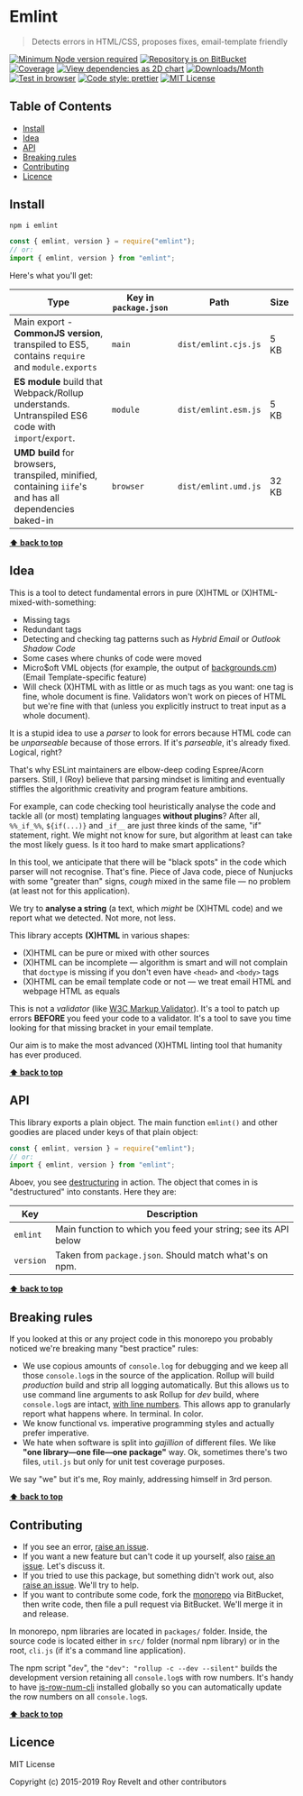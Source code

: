 # Emlint

> Detects errors in HTML/CSS, proposes fixes, email-template friendly

[![Minimum Node version required][node-img]][node-url]
[![Repository is on BitBucket][bitbucket-img]][bitbucket-url]
[![Coverage][cov-img]][cov-url]
[![View dependencies as 2D chart][deps2d-img]][deps2d-url]
[![Downloads/Month][downloads-img]][downloads-url]
[![Test in browser][runkit-img]][runkit-url]
[![Code style: prettier][prettier-img]][prettier-url]
[![MIT License][license-img]][license-url]

## Table of Contents

- [Install](#markdown-header-install)
- [Idea](#markdown-header-idea)
- [API](#markdown-header-api)
- [Breaking rules](#markdown-header-breaking-rules)
- [Contributing](#markdown-header-contributing)
- [Licence](#markdown-header-licence)

## Install

```bash
npm i emlint
```

```js
const { emlint, version } = require("emlint");
// or:
import { emlint, version } from "emlint";
```

Here's what you'll get:

Type            | Key in `package.json` | Path  | Size
----------------|-----------------------|-------|--------
Main export - **CommonJS version**, transpiled to ES5, contains `require` and `module.exports` | `main`                | `dist/emlint.cjs.js` | 5 KB
**ES module** build that Webpack/Rollup understands. Untranspiled ES6 code with `import`/`export`. | `module`              | `dist/emlint.esm.js` | 5 KB
**UMD build** for browsers, transpiled, minified, containing `iife`'s and has all dependencies baked-in | `browser`            | `dist/emlint.umd.js` | 32 KB

**[⬆  back to top](#markdown-header-emlint)**

## Idea

This is a tool to detect fundamental errors in pure (X)HTML or (X)HTML-mixed-with-something:

- Missing tags
- Redundant tags
- Detecting and checking tag patterns such as _Hybrid Email_ or _Outlook Shadow Code_
- Some cases where chunks of code were moved
- Micro$oft VML objects (for example, the output of [backgrounds.cm](https://backgrounds.cm)) (Email Template-specific feature)
- Will check (X)HTML with as little or as much tags as you want: one tag is fine, whole document is fine. Validators won't work on pieces of HTML but we're fine with that (unless you explicitly instruct to treat input as a whole document).

It is a stupid idea to use a _parser_ to look for errors because HTML code can be _unparseable_ because of those errors. If it's _parseable_, it's already fixed. Logical, right?

That's why ESLint maintainers are elbow-deep coding Espree/Acorn parsers. Still, I (Roy) believe that parsing mindset is limiting and eventually stiffles the algorithmic creativity and program feature ambitions.

For example, can code checking tool heuristically analyse the code and tackle all (or most) templating languages **without plugins**? After all, `%%_if_%%`, `${if(...)}` and `_if__` are just three kinds of the same, "if" statement, right. We might not know for sure, but algorithm at least can take the most likely guess. Is it too hard to make smart applications?

In this tool, we anticipate that there will be "black spots" in the code which parser will not recognise. That's fine. Piece of Java code, piece of Nunjucks with some "greater than" signs, _cough_ mixed in the same file — no problem (at least not for this application).

We try to **analyse a string** (a text, which _might_ be (X)HTML code) and we report what we detected. Not more, not less.

This library accepts **(X)HTML** in various shapes:

- (X)HTML can be pure or mixed with other sources
- (X)HTML can be incomplete — algorithm is smart and will not complain that `doctype` is missing if you don't even have `<head>` and `<body>` tags
- (X)HTML can be email template code or not — we treat email HTML and webpage HTML as equals

This is not a _validator_ (like [W3C Markup Validator](https://validator.w3.org)). It's a tool to patch up errors **BEFORE** you feed your code to a validator. It's a tool to save you time looking for that missing bracket in your email template.

Our aim is to make the most advanced (X)HTML linting tool that humanity has ever produced.

**[⬆  back to top](#markdown-header-emlint)**

## API

This library exports a plain object. The main function `emlint()` and other goodies are placed under keys of that plain object:

```js
const { emlint, version } = require("emlint");
// or:
import { emlint, version } from "emlint";
```

Aboev, you see [destructuring](https://developer.mozilla.org/en-US/docs/Web/JavaScript/Reference/Operators/Destructuring_assignment) in action. The object that comes in is "destructured" into constants. Here they are:

| Key        | Description                                                                                                                                |
| ---------- | ------------------------------------------------------------------------------------------------------------------------------------------ |
| `emlint`   | Main function to which you feed your string; see its API below                                                                             |
| `version`  | Taken from `package.json`. Should match what's on npm.                                                                                     |

**[⬆  back to top](#markdown-header-emlint)**

## Breaking rules

If you looked at this or any project code in this monorepo you probably noticed we're breaking many "best practice" rules:

* We use copious amounts of `console.log` for debugging and we keep all those `console.log`s in the source of the application. Rollup will build _production_ build and strip all logging automatically. But this allows us to use command line arguments to ask Rollup for _dev_ build, where `console.log`s are intact, [with line numbers](https://www.npmjs.com/package/js-row-num-cli). This allows app to granularly report what happens where. In terminal. In color.
* We know functional vs. imperative programming styles and actually prefer imperative.
* We hate when software is split into _gajillion_ of different files. We like **"one library—one file—one package"** way. Ok, sometimes there's two files, `util.js` but only for unit test coverage purposes.

We say "we" but it's me, Roy mainly, addressing himself in 3rd person.

**[⬆  back to top](#markdown-header-emlint)**

## Contributing

* If you see an error, [raise an issue](https://bitbucket.org/codsen/codsen/issues/new?title=emlint%20package%20-%20put%20title%20here).
* If you want a new feature but can't code it up yourself, also [raise an issue](https://bitbucket.org/codsen/codsen/issues/new?title=emlint%20package%20-%20put%20title%20here). Let's discuss it.
* If you tried to use this package, but something didn't work out, also [raise an issue](https://bitbucket.org/codsen/codsen/issues/new?title=emlint%20package%20-%20put%20title%20here). We'll try to help.
* If you want to contribute some code, fork the [monorepo](https://bitbucket.org/codsen/codsen/src/) via BitBucket, then write code, then file a pull request via BitBucket. We'll merge it in and release.

In monorepo, npm libraries are located in `packages/` folder. Inside, the source code is located either in `src/` folder (normal npm library) or in the root, `cli.js` (if it's a command line application).

The npm script "`dev`", the `"dev": "rollup -c --dev --silent"` builds the development version retaining all `console.log`s with row numbers. It's handy to have [js-row-num-cli](https://www.npmjs.com/package/js-row-num-cli) installed globally so you can automatically update the row numbers on all `console.log`s.

**[⬆  back to top](#markdown-header-emlint)**

## Licence

MIT License

Copyright (c) 2015-2019 Roy Revelt and other contributors



[node-img]: https://img.shields.io/node/v/emlint.svg?style=flat-square&label=works%20on%20node
[node-url]: https://www.npmjs.com/package/emlint

[bitbucket-img]: https://img.shields.io/badge/repo-on%20BitBucket-brightgreen.svg?style=flat-square
[bitbucket-url]: https://gitlab.com/codsen/codsen/tree/master/packages/emlint

[cov-img]: https://img.shields.io/badge/coverage-100%25-brightgreen.svg?style=flat-square
[cov-url]: https://gitlab.com/codsen/codsen/tree/master/packages/emlint

[deps2d-img]: https://img.shields.io/badge/deps%20in%202D-see_here-08f0fd.svg?style=flat-square
[deps2d-url]: http://npm.anvaka.com/#/view/2d/emlint

[downloads-img]: https://img.shields.io/npm/dm/emlint.svg?style=flat-square
[downloads-url]: https://npmcharts.com/compare/emlint

[runkit-img]: https://img.shields.io/badge/runkit-test_in_browser-a853ff.svg?style=flat-square
[runkit-url]: https://npm.runkit.com/emlint

[prettier-img]: https://img.shields.io/badge/code_style-prettier-ff69b4.svg?style=flat-square
[prettier-url]: https://prettier.io

[license-img]: https://img.shields.io/badge/licence-MIT-51c838.svg?style=flat-square
[license-url]: https://bitbucket.org/codsen/codsen/src/master/LICENSE
